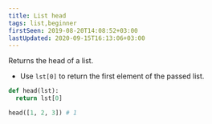 ```yaml
---
title: List head
tags: list,beginner
firstSeen: 2019-08-20T14:08:52+03:00
lastUpdated: 2020-09-15T16:13:06+03:00
---
```


Returns the head of a list.

- Use `lst[0]` to return the first element of the passed list.

```py
def head(lst):
  return lst[0]
```

```py
head([1, 2, 3]) # 1
```
